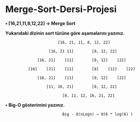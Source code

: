 # Merge-Sort-Dersi-Projesi
**• [16,21,11,8,12,22] -> Merge Sort**

**Yukarıdaki dizinin sort türüne göre aşamalarını yazınız.**
                           

                           [16, 21, 11, 8, 12, 22]
                           
                       [16, 21 11]        [8, 12, 22]

                  [16, 21]    [11]        [8, 12]    [22]

              [16]    [21]    [11]        [8]    [12]    [22]

                  [16, 21]    [11]        [8, 12]    [22]

                      [11, 16, 21]        [8, 12, 22]

                             [8, 11, 12, 16, 21, 22]
                             

**• Big-O gösterimini yazınız.**


                             Big - O(nLogn) → O(6 * log(6) )

